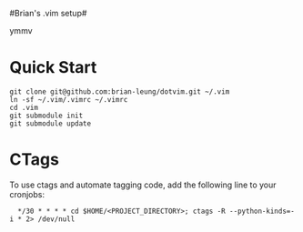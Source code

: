#Brian's .vim setup#

ymmv

# Quick Start #
    git clone git@github.com:brian-leung/dotvim.git ~/.vim
    ln -sf ~/.vim/.vimrc ~/.vimrc
    cd .vim
    git submodule init
    git submodule update

# CTags #
  To use ctags and automate tagging code, add the following line to your cronjobs:

      */30 * * * * cd $HOME/<PROJECT_DIRECTORY>; ctags -R --python-kinds=-i * 2> /dev/null

